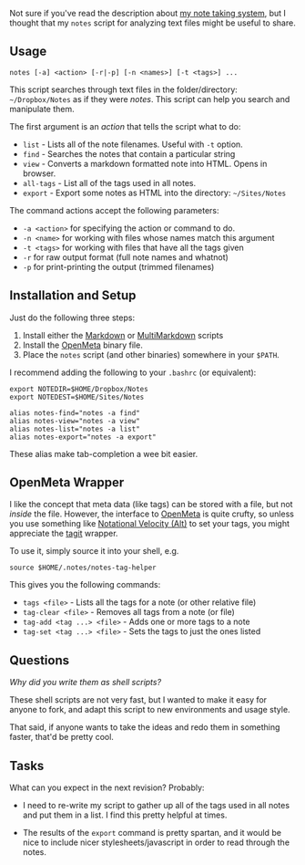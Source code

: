 Not sure if you've read the description about [my note taking
system][1], but I thought that my `notes` script for analyzing text
files might be useful to share.

Usage
-----

    notes [-a] <action> [-r|-p] [-n <names>] [-t <tags>] ...

This script searches through text files in the folder/directory: `~/Dropbox/Notes`
as if they were *notes*. This script can help you search and manipulate them.

The first argument is an *action* that tells the script what to do:

  * `list`     - Lists all of the note filenames. Useful with `-t` option.
  * `find`     - Searches the notes that contain a particular string
  * `view`     - Converts a markdown formatted note into HTML. Opens in browser.
  * `all-tags` - List all of the tags used in all notes.
  * `export`   - Export some notes as HTML into the directory: `~/Sites/Notes`

The command actions accept the following parameters:

  * `-a <action>` for specifying the action or command to do.
  * `-n <name>`   for working with files whose names match this argument
  * `-t <tags>`   for working with files that have all the tags given
  * `-r`          for raw output format (full note names and whatnot)
  * `-p`          for print-printing the output (trimmed filenames)


Installation and Setup
-------------

Just do the following three steps:

  1. Install either the [Markdown][2] or [MultiMarkdown][3] scripts
  2. Install the [OpenMeta][4] binary file.
  3. Place the `notes` script (and other binaries) somewhere in your `$PATH`.

I recommend adding the following to your `.bashrc` (or equivalent):

    export NOTEDIR=$HOME/Dropbox/Notes
    export NOTEDEST=$HOME/Sites/Notes

    alias notes-find="notes -a find"
    alias notes-view="notes -a view"
    alias notes-list="notes -a list"
    alias notes-export="notes -a export"

These alias make tab-completion a wee bit easier.


OpenMeta Wrapper
----------------

I like the concept that meta data (like tags) can be stored with a file, but not
*inside* the file. However, the interface to [OpenMeta][4] is quite crufty,
so unless you use something like [Notational Velocity (Alt)][5] to set your
tags, you might appreciate the [tagit][6] wrapper.

To use it, simply source it into your shell, e.g.

    source $HOME/.notes/notes-tag-helper

This gives you the following commands:

 * `tags <file>`      - Lists all the tags for a note (or other relative file)
 * `tag-clear <file>` - Removes all tags from a note (or file)
 * `tag-add <tag ...> <file>`   - Adds one or more tags to a note
 * `tag-set <tag ...> <file>`   - Sets the tags to just the ones listed


Questions
--------------

*Why did you write them as shell scripts?*

These shell scripts are not very fast, but I wanted to make it easy
for anyone to fork, and adapt this script to new environments and
usage style.

That said, if anyone wants to take the ideas and redo them in
something faster, that'd be pretty cool.


Tasks
-----

What can you expect in the next revision? Probably:

  * I need to re-write my script to gather up all of the tags used in all
notes and put them in a list. I find this pretty helpful at times.

  * The results of the `export` command is pretty spartan, and it would be
nice to include nicer stylesheets/javascript in order to read through
the notes.


  [1]: http://www.howardism.org/Technical/My_Note_Taking_System.html
  [2]: http://daringfireball.net/projects/markdown/
  [3]: http://fletcherpenney.net/multimarkdown/
  [4]: http://code.google.com/p/openmeta/
  [5]: http://brettterpstra.com/project/nvalt/
  [6]: notes-tag-helper
